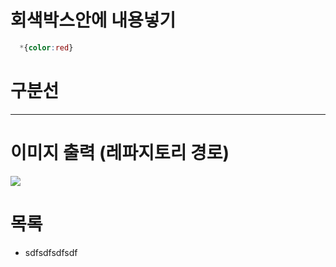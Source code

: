 # 회색박스안에 내용넣기
```css
  *{color:red}
```

# 구분선
------------------------

# 이미지 출력 (레파지토리 경로)
<img src="/img/sdfsdf.jpg">


# 목록
* sdfsdfsdfsdf
  

